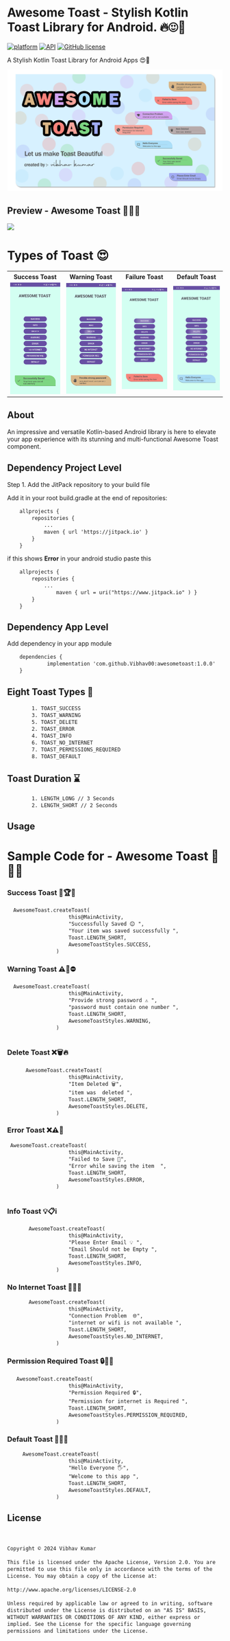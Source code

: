 # Awesome Toast - Stylish Kotlin Toast Library for Android. 🔥😍💖

[![platform](https://img.shields.io/badge/platform-Android-green.svg)](https://www.android.com)
[![API](https://img.shields.io/badge/API-24%2B-brightgreen.svg?style=flat)](https://android-arsenal.com/api?level=24)
[![GitHub license](https://img.shields.io/badge/License-Apache%202.0-blue.svg)](LICENSE)

A Stylish Kotlin Toast Library for Android Apps 😍🤗

![GitHub Cards Preview](./readmeutils/awesometoastpsd.png)

## Preview - Awesome Toast 🌟🌟🌟

<img src = "./readmeutils/working.gif" width="300px" />

# Types of Toast 😍

<table style="width:100%">
  <tr>
    <th> Success Toast </th>
    <th> Warning Toast </th> 
    <th> Failure Toast </th>
    <th> Default Toast</th> 
  </tr>
  <tr>
    <td><img src = "./readmeutils/success.jpg"  /></td> 
    <td><img src = "./readmeutils/worning.jpg"/></td>
    <td><img src = "./readmeutils/fail.jpg"/></td> 
    <td><img src = "./readmeutils/default.jpg"/></td> 
   
  </tr>
</table>

## About

An impressive and versatile Kotlin-based Android library is here to elevate your app experience with its stunning and multi-functional Awesome Toast component.

## Dependency Project Level

Step 1. Add the JitPack repository to your build file

Add it in your root build.gradle at the end of repositories:

```
	allprojects {
		repositories {
			...
			maven { url 'https://jitpack.io' }
		}
	}

```

if this shows <b>Error</b> in your android studio paste this

```
	allprojects {
		repositories {
			...
			    maven { url = uri("https://www.jitpack.io" ) }
		}
	}

```

## Dependency App Level

Add dependency in your app module

```
	dependencies {
	         implementation 'com.github.Vibhav00:awesometoast:1.0.0'
	}

```

## Eight Toast Types 🎱

```
        1. TOAST_SUCCESS
        3. TOAST_WARNING
        5. TOAST_DELETE
        2. TOAST_ERROR
        4. TOAST_INFO
        6. TOAST_NO_INTERNET
        7. TOAST_PERMISSIONS_REQUIRED
        8. TOAST_DEFAULT
```

## Toast Duration ⌛️

```
        1. LENGTH_LONG // 3 Seconds
        2. LENGTH_SHORT // 2 Seconds

```

## Usage

# Sample Code for - Awesome Toast 🌟🤗🤩

### Success Toast 🎉🏆🌟

```
  AwesomeToast.createToast(
                    this@MainActivity,
                    "Successfully Saved 😊 ",
                    "Your item was saved successfully ",
                    Toast.LENGTH_SHORT,
                    AwesomeToastStyles.SUCCESS,
                )

```

### Warning Toast ⚠️🚨⛔

```
  AwesomeToast.createToast(
                    this@MainActivity,
                    "Provide strong password ⚠️ ",
                    "password must contain one number ",
                    Toast.LENGTH_SHORT,
                    AwesomeToastStyles.WARNING,
                )


```

### Delete Toast ❌🗑️🔥

```
      AwesomeToast.createToast(
                    this@MainActivity,
                    "Item Deleted 🗑️",
                    "item was  deleted ",
                    Toast.LENGTH_SHORT,
                    AwesomeToastStyles.DELETE,
                )
```

### Error Toast ❌⚠️🚫

```
 AwesomeToast.createToast(
                    this@MainActivity,
                    "Failed to Save 🙁",
                    "Error while saving the item  ",
                    Toast.LENGTH_SHORT,
                    AwesomeToastStyles.ERROR,
                )


```

### Info Toast 💡📋ℹ️

```
       AwesomeToast.createToast(
                    this@MainActivity,
                    "Please Enter Email 💡 ",
                    "Email Should not be Empty ",
                    Toast.LENGTH_SHORT,
                    AwesomeToastStyles.INFO,
                )
```

### No Internet Toast 📵🌐🚫

```
       AwesomeToast.createToast(
                    this@MainActivity,
                    "Connection Problem  🌐",
                    "internet or wifi is not available ",
                    Toast.LENGTH_SHORT,
                    AwesomeToastStyles.NO_INTERNET,
                )

```

### Permission Required Toast 🔒📝🛑

```
   AwesomeToast.createToast(
                    this@MainActivity,
                    "Permission Required 🔒",
                    "Permission for internet is Required ",
                    Toast.LENGTH_SHORT,
                    AwesomeToastStyles.PERMISSION_REQUIRED,
                )
```

### Default Toast 🔄📜🆗

```
     AwesomeToast.createToast(
                    this@MainActivity,
                    "Hello Everyone 🖐",
                    "Welcome to this app ",
                    Toast.LENGTH_SHORT,
                    AwesomeToastStyles.DEFAULT,
                )
```

## License

```


Copyright © 2024 Vibhav Kumar

This file is licensed under the Apache License, Version 2.0. You are permitted to use this file only in accordance with the terms of the License. You may obtain a copy of the License at:

http://www.apache.org/licenses/LICENSE-2.0

Unless required by applicable law or agreed to in writing, software distributed under the License is distributed on an "AS IS" BASIS, WITHOUT WARRANTIES OR CONDITIONS OF ANY KIND, either express or implied. See the License for the specific language governing permissions and limitations under the License.




```
